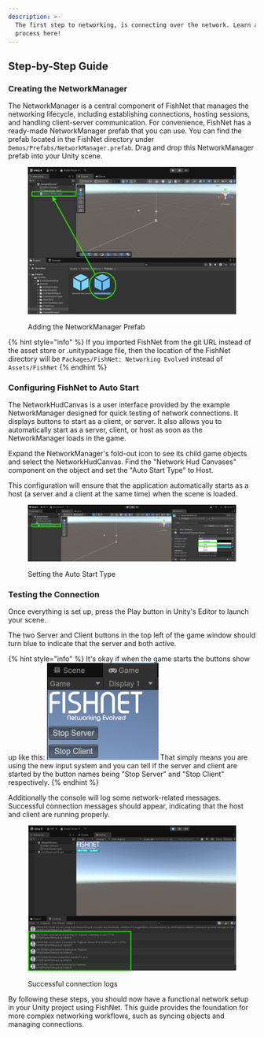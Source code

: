 ```yaml
---
description: >-
  The first step to networking, is connecting over the network. Learn about that
  process here!
---
```


## Step-by-Step Guide

### Creating the NetworkManager
The NetworkManager is a central component of FishNet that manages the networking lifecycle, including establishing connections, hosting sessions, and handling client-server communication. For convenience, FishNet has a ready-made NetworkManager prefab that you can use. You can find the prefab located in the FishNet directory under `Demos/Prefabs/NetworkManager.prefab`.
Drag and drop this NetworkManager prefab into your Unity scene.

<figure><img src="../../../../.gitbook/assets/adding-network-manager.png" alt="Adding the NetworkManager Prefab"><figcaption><p>Adding the NetworkManager Prefab</p></figcaption></figure>

{% hint style="info" %}
If you imported FishNet from the git URL instead of the asset store or .unitypackage file, then the location of the FishNet directory will be `Packages/FishNet: Networking Evolved` instead of `Assets/FishNet`
{% endhint %}


### Configuring FishNet to Auto Start
The NetworkHudCanvas is a user interface provided by the example NetworkManager designed for quick testing of network connections. It displays buttons to start as a client, or server. It also allows you to automatically start as a server, client, or host as soon as the NetworkManager loads in the game.

Expand the NetworkManager's fold-out icon to see its child game objects and select the NetworkHudCanvas. Find the "Network Hud Canvases" component on the object and set the "Auto Start Type" to Host.

This configuration will ensure that the application automatically starts as a host (a server and a client at the same time) when the scene is loaded.

<figure><img src="../../../../.gitbook/assets/setting-autostart-type.png" alt="Setting the Auto Start Type"><figcaption><p>Setting the Auto Start Type</p></figcaption></figure>


### Testing the Connection
Once everything is set up, press the Play button in Unity's Editor to launch your scene.

The two Server and Client buttons in the top left of the game window should turn blue to indicate that the server and both active.

{% hint style="info" %}
It's okay if when the game starts the buttons show up like this: <img src="../../../../.gitbook/assets/new-input-network-hud-buttons.png" alt="" data-size="line">
That simply means you are using the new input system and you can tell if the server and client are started by the button names being "Stop Server" and "Stop Client" respectively.
{% endhint %}

Additionally the console will log some network-related messages. Successful connection messages should appear, indicating that the host and client are running properly.

<figure><img src="../../../../.gitbook/assets/successful-connection-logs.png" alt="Successful connection logs"><figcaption><p>Successful connection logs</p></figcaption></figure>


By following these steps, you should now have a functional network setup in your Unity project using FishNet. This guide provides the foundation for more complex networking workflows, such as syncing objects and managing connections.
